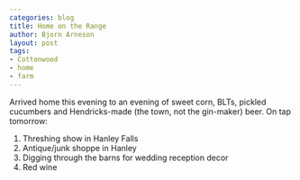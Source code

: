 ```yaml
---
categories: blog
title: Home on the Range 
author: Bjorn Arneson
layout: post
tags: 
- Cottonwood 
- home
- farm
---
```


Arrived home this evening to an evening of sweet corn, BLTs, pickled cucumbers and Hendricks-made (the town, not the gin-maker) beer. On tap tomorrow:

1. Threshing show in Hanley Falls
2. Antique/junk shoppe in Hanley
3. Digging through the barns for wedding reception decor
4. Red wine

